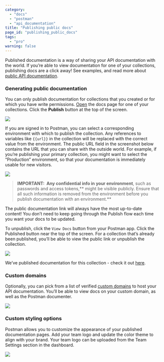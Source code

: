 ```yaml
---
category: 
  - "docs"
  - "postman"
  - "api_documentation"
title: "Publishing public docs"
page_id: "publishing_public_docs"
tags: 
  - "pro"
warning: false
---
```



Published documentation is a way of sharing your API documentation with the world. If you’re able to view documentation for one of your collections, publishing docs are a click away! See examples, and read more about [public API documentation](https://www.getpostman.com/docs/Public+API+documentation).

### Generating public documentation

You can only publish documentation for collections that you created or for which you have write permissions. [Open](https://www.getpostman.com/docs/Viewing+documentation) the docs page for one of your collections. Click the **Publish** button at the top of the screen.

![](https://s3.amazonaws.com/postman-static-getpostman-com/postman-docs/59116421.png)  

If you are signed in to Postman, you can select a corresponding environment with which to publish the collection. Any references to variables like `{{url}}` in the collection will be replaced with the correct value from the environment. The public URL field in the screenshot below contains the URL that you can share with the outside world. For example, if you’re publishing your primary collection, you might want to select the “Production” environment, so that your documentation is immediately usable for new visitors. 

[![](https://www.getpostman.com/img/v1/docs/publishing_docs/Docs4.pn)](https://www.getpostman.com/img/v1/docs/publishing_docs/Docs4.png)

> **IMPORTANT:  Any confidential info in your environment**, such as passwords and access tokens,** might be visible publicly. Ensure that all such information is removed from the environment before you publish documentation with an environment.**

The public documentation link will always have the most up-to-date content! You don’t need to keep going through the Publish flow each time you want your docs to be updated.

To unpublish, click the `View Docs` button from your Postman app. Click the Published button near the top of the screen. For a collection that’s already been published, you’ll be able to view the public link or unpublish the collection. 

[![](https://www.getpostman.com/img/v1/docs/publishing_docs/Docs5.pn)](https://www.getpostman.com/img/v1/docs/publishing_docs/Docs5.png)

We’ve published documentation for this collection - check it out [here](https://documenter.getpostman.com/view/583/coopers-meal-plan/4u2).

### Custom domains

Optionally, you can pick from a list of verified [custom domains](https://www.getpostman.com/docs/Adding+and+verifying+custom+domains) to host your API documentation. You’ll be able to view docs on your custom domain, as well as the Postman documenter. 

[![](https://static.getpostman.com/postman-docs/40ce4cda-5788-4e18-9141-4391de078244.pn)](https://static.getpostman.com/postman-docs/40ce4cda-5788-4e18-9141-4391de078244.png)

### Custom styling options

Postman allows you to customize the appearance of your published documentation pages. Add your team logo and update the color theme to align with your brand. Your team logo can be uploaded from the Team Settings section in the dashboard.

![](https://s3.amazonaws.com/postman-static-getpostman-com/postman-docs/59016798.png)
